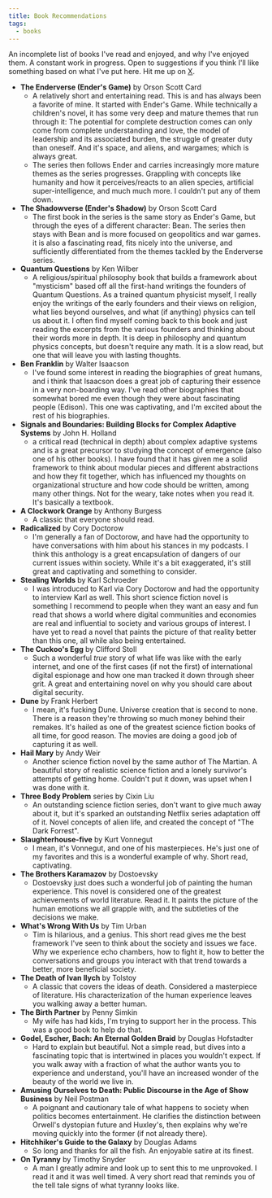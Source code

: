 ```yaml
---
title: Book Recommendations
tags:
  - books
---
```

An incomplete list of books I've read and enjoyed, and why I've enjoyed them. A constant work in progress. Open to suggestions if you think I'll like something based on what I've put here. Hit me up on [X](https://x.com/corpetty).

- **The Enderverse (Ender's Game)** by Orson Scott Card
	- A relatively short and entertaining read. This is and has always been a favorite of mine. It started with Ender's Game. While technically a children's novel, it has some very deep and mature themes that run through it: The potential for complete destruction comes can only come from complete understanding and love, the model of leadership and its associated burden, the struggle of greater duty than oneself. And it's space, and aliens, and wargames; which is always great. 
	- The series then follows Ender and carries increasingly more mature themes as the series progresses. Grappling with concepts like humanity and how it perceives/reacts to an alien species, artificial super-intelligence, and much much more. I couldn't put any of them down. 
- **The Shadowverse (Ender's Shadow)** by Orson Scott Card
	- The first book in the series is the same story as Ender's Game, but through the eyes of a different character: Bean. The series then stays with Bean and is more focused on geopolitics and war games. it is also a fascinating read, fits nicely into the universe, and sufficiently differentiated from the themes tackled by the Enderverse series. 
- **Quantum Questions** by Ken Wilber
	- A religious/spiritual philosophy book that builds a framework about "mysticism" based off all the first-hand writings the founders of Quantum Questions. As a trained quantum physicist myself, I really enjoy the writings of the early founders and their views on religion, what lies beyond ourselves, and what (if anything) physics can tell us about it. I often find myself coming back to this book and just reading the excerpts from the various founders and thinking about their words more in depth. It is deep in philosophy and quantum physics concepts, but doesn't require any math. It is a slow read, but one that will leave you with lasting thoughts. 
- **Ben Franklin** by Walter Isaacson
	- I've found some interest in reading the biographies of great humans, and i think that Isaacson does a great job of capturing their essence in a very non-boarding way. I've read other biographies that somewhat bored me even though they were about fascinating people (Edison). This one was captivating, and I'm excited about the rest of his biographies. 
- **Signals and Boundaries: Building Blocks for Complex Adaptive Systems** by John H. Holland
	- a critical read (technical in depth) about complex adaptive systems and is a great precursor to studying the concept of emergence (also one of his other books). I have found that it has given me a solid framework to think about modular pieces and different abstractions and how they fit together, which has influenced my thoughts on organizational structure and how code should be written, among many other things. Not for the weary, take notes when you read it. It's basically a textbook.
- **A Clockwork Orange** by Anthony Burgess
	- A classic that everyone should read. 
- **Radicalized** by Cory Doctorow
	- I'm generally a fan of Doctorow, and have had the opportunity to have conversations with him about his stances in my podcasts. I think this anthology is a great encapsulation of dangers of our current issues within society. While it's a bit exaggerated, it's still great and captivating and something to consider. 
- **Stealing Worlds** by Karl Schroeder
	- I was introduced to Karl via Cory Doctorow and had the opportunity to interview Karl as well. This short science fiction novel is something I recommend to people when they want an easy and fun read that shows a world where digital communities and economies are real and influential to society and various groups of interest. I have yet to read a novel that paints the picture of that reality better than this one, all while also being entertained. 
- **The Cuckoo's Egg** by Clifford Stoll
	- Such a wonderful _true_ story of what life was like with the early internet, and one of the first cases (if not the first) of international digital espionage and how one man tracked it down through sheer grit. A great and entertaining novel on why you should care about digital security. 
- **Dune** by Frank Herbert
	- I mean, it's fucking Dune. Universe creation that is second to none. There is a reason they're throwing so much money behind their remakes. It's hailed as one of the greatest science fiction books of all time, for good reason. The movies are doing a good job of capturing it as well. 
- **Hail Mary** by Andy Weir
	- Another science fiction novel by the same author of The Martian. A beautiful story of realistic science fiction and a lonely survivor's attempts of getting home. Couldn't put it down, was upset when I was done with it. 
- **Three Body Problem** series by Cixin Liu
	- An outstanding science fiction series, don't want to give much away about it, but it's sparked an outstanding Netflix series adaptation off of it. Novel concepts of alien life, and created the concept of "The Dark Forrest". 
- **Slaughterhouse-five**  by Kurt Vonnegut
	- I mean, it's Vonnegut, and one of his masterpieces. He's just one of my favorites and this is a wonderful example of why. Short read, captivating. 
- **The Brothers Karamazov**  by Dostoevsky
	- Dostoevsky just does such a wonderful job of painting the human experience. This novel is considered one of the greatest achievements of world literature. Read it. It paints the picture of the human emotions we all grapple with, and the subtleties of the decisions we make. 
- **What's Wrong With Us** by Tim Urban
	- Tim is hilarious, and a genius. This short read gives me the best framework I've seen to think about the society and issues we face. Why we experience echo chambers, how to fight it, how to better the conversations and groups you interact with that trend towards a better, more beneficial society. 
- **The Death of Ivan Ilych** by Tolstoy
	- A classic that covers the ideas of death. Considered a masterpiece of literature. His characterization of the human experience leaves you walking away a better human.
- **The Birth Partner** by Penny Simkin
	- My wife has had kids, I'm trying to support her in the process. This was a good book to help do that. 
- **Godel, Escher, Bach: An Eternal Golden Braid** by Douglas Hofstadter
	- Hard to explain but beautiful. Not a simple read, but dives into a fascinating topic that is intertwined in places you wouldn't expect. If you walk away with a fraction of what the author wants you to experience and understand, you'll have an increased wonder of the beauty of the world we live in.  
- **Amusing Ourselves to Death: Public Discourse in the Age of Show Business** by Neil Postman
	- A poignant and cautionary tale of what happens to society when politics becomes entertainment. He clarifies the distinction between Orwell's dystopian future and Huxley's, then explains why we're moving quickly into the former (if not already there). 
- **Hitchhiker's Guide to the Galaxy**  by Douglas Adams
	- So long and thanks for all the fish. An enjoyable satire at its finest. 
- **On Tyranny** by Timothy Snyder
	- A man I greatly admire and look up to sent this to me unprovoked. I read it and it was well timed. A very short read that reminds you of the tell tale signs of what tyranny looks like. 